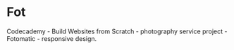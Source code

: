 # Fot
Codecademy - Build Websites from Scratch - photography service project - Fotomatic - responsive design.
